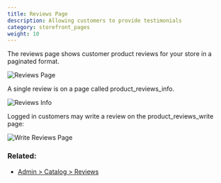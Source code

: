 ```yaml
---
title: Reviews Page
description: Allowing customers to provide testimonials
category: storefront_pages
weight: 10
---
```


The reviews page shows customer product reviews for your store in a paginated format. 

![Reviews Page](/images/reviews_page.png)

A single review is on a page called product_reviews_info. 

![Reviews Info](/images/reviews_info_page.png)

Logged in customers may write a review on the product_reviews_write page: 

![Write Reviews Page](/images/reviews_write.png)

### Related: 

- [Admin > Catalog > Reviews](/user/admin_pages/catalog/reviews/)

